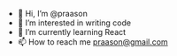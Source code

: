 - 👋 Hi, I’m @praason
- 👀 I’m interested in writing code 
- 🌱 I’m currently learning React
- 📫 How to reach me praason@gmail.com

<!---
praason/praason is a ✨ special ✨ repository because its `README.md` (this file) appears on your GitHub profile.
You can click the Preview link to take a look at your changes.
--->

